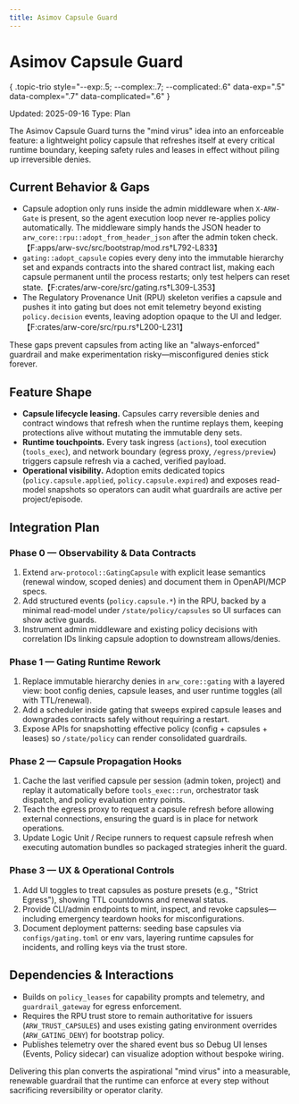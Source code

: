 ```yaml
---
title: Asimov Capsule Guard
---
```


# Asimov Capsule Guard
{ .topic-trio style="--exp:.5; --complex:.7; --complicated:.6" data-exp=".5" data-complex=".7" data-complicated=".6" }

Updated: 2025-09-16
Type: Plan

The Asimov Capsule Guard turns the "mind virus" idea into an enforceable feature: a lightweight policy capsule that refreshes itself at every critical runtime boundary, keeping safety rules and leases in effect without piling up irreversible denies.

## Current Behavior & Gaps
- Capsule adoption only runs inside the admin middleware when `X-ARW-Gate` is present, so the agent execution loop never re-applies policy automatically. The middleware simply hands the JSON header to `arw_core::rpu::adopt_from_header_json` after the admin token check.【F:apps/arw-svc/src/bootstrap/mod.rs†L792-L833】
- `gating::adopt_capsule` copies every deny into the immutable hierarchy set and expands contracts into the shared contract list, making each capsule permanent until the process restarts; only test helpers can reset state.【F:crates/arw-core/src/gating.rs†L309-L353】
- The Regulatory Provenance Unit (RPU) skeleton verifies a capsule and pushes it into gating but does not emit telemetry beyond existing `policy.decision` events, leaving adoption opaque to the UI and ledger.【F:crates/arw-core/src/rpu.rs†L200-L231】

These gaps prevent capsules from acting like an "always-enforced" guardrail and make experimentation risky—misconfigured denies stick forever.

## Feature Shape
- **Capsule lifecycle leasing.** Capsules carry reversible denies and contract windows that refresh when the runtime replays them, keeping protections alive without mutating the immutable deny sets.
- **Runtime touchpoints.** Every task ingress (`actions`), tool execution (`tools_exec`), and network boundary (egress proxy, `/egress/preview`) triggers capsule refresh via a cached, verified payload.
- **Operational visibility.** Adoption emits dedicated topics (`policy.capsule.applied`, `policy.capsule.expired`) and exposes read-model snapshots so operators can audit what guardrails are active per project/episode.

## Integration Plan
### Phase 0 — Observability & Data Contracts
1. Extend `arw-protocol::GatingCapsule` with explicit lease semantics (renewal window, scoped denies) and document them in OpenAPI/MCP specs.
2. Add structured events (`policy.capsule.*`) in the RPU, backed by a minimal read-model under `/state/policy/capsules` so UI surfaces can show active guards.
3. Instrument admin middleware and existing policy decisions with correlation IDs linking capsule adoption to downstream allows/denies.

### Phase 1 — Gating Runtime Rework
1. Replace immutable hierarchy denies in `arw_core::gating` with a layered view: boot config denies, capsule leases, and user runtime toggles (all with TTL/renewal).
2. Add a scheduler inside gating that sweeps expired capsule leases and downgrades contracts safely without requiring a restart.
3. Expose APIs for snapshotting effective policy (config + capsules + leases) so `/state/policy` can render consolidated guardrails.

### Phase 2 — Capsule Propagation Hooks
1. Cache the last verified capsule per session (admin token, project) and replay it automatically before `tools_exec::run`, orchestrator task dispatch, and policy evaluation entry points.
2. Teach the egress proxy to request a capsule refresh before allowing external connections, ensuring the guard is in place for network operations.
3. Update Logic Unit / Recipe runners to request capsule refresh when executing automation bundles so packaged strategies inherit the guard.

### Phase 3 — UX & Operational Controls
1. Add UI toggles to treat capsules as posture presets (e.g., "Strict Egress"), showing TTL countdowns and renewal status.
2. Provide CLI/admin endpoints to mint, inspect, and revoke capsules—including emergency teardown hooks for misconfigurations.
3. Document deployment patterns: seeding base capsules via `configs/gating.toml` or env vars, layering runtime capsules for incidents, and rolling keys via the trust store.

## Dependencies & Interactions
- Builds on `policy_leases` for capability prompts and telemetry, and `guardrail_gateway` for egress enforcement.
- Requires the RPU trust store to remain authoritative for issuers (`ARW_TRUST_CAPSULES`) and uses existing gating environment overrides (`ARW_GATING_DENY`) for bootstrap policy.
- Publishes telemetry over the shared event bus so Debug UI lenses (Events, Policy sidecar) can visualize adoption without bespoke wiring.

Delivering this plan converts the aspirational "mind virus" into a measurable, renewable guardrail that the runtime can enforce at every step without sacrificing reversibility or operator clarity.
